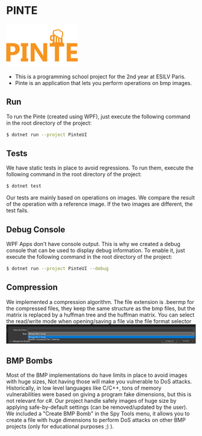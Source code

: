 # PINTE

[![Logo](resources/pinte.png)](resources/logo.png)

* This is a programming school project for the 2nd year at ESILV Paris.
* Pinte is an application that lets you perform operations on bmp images.

## Run
To run the Pinte (created using WPF), just execute the following command in the root directory of the project: 
```bash
$ dotnet run --project PinteUI
```

## Tests
We have static tests in place to avoid regressions. To run them, execute the following command in the root directory of the project:
```bash
$ dotnet test
```
Our tests are mainly based on operations on images. We compare the result of the operation with a reference image. If the two images are different, the test fails.

## Debug Console
WPF Apps don't have console output.
This is why we created a debug console that can be used to display debug information.
To enable it, just execute the following command in the root directory of the project:
```bash
$ dotnet run --project PinteUI --debug
```

## Compression
We implemented a compression algorithm. The file extension is .beermp for the compressed files, they keep the same structure as the bmp files, but the matrix is replaced by a huffman tree and the huffman matrix.
You can select the read/write mode when opening/saving a file via the file format selector
[![File format selector](resources/fileformatselector.png)](resources/fileformatselector.png)


## BMP Bombs
Most of the BMP implementations do have limits in place to avoid images with huge sizes, 
Not having those will make you vulnerable to DoS attacks. Historically, in low level languages like C/C++, tons of memory vulnerabilities were based on giving a program fake dimensions, but this is not relevant for c#.
Our project handle safely images of huge size by applying safe-by-default settings (can be removed/updated by the user).
We included a "Create BMP Bomb" in the Spy Tools menu, it allows you to create a file with huge dimensions to perform DoS attacks on other BMP projects (only for educational purposes ;) ).